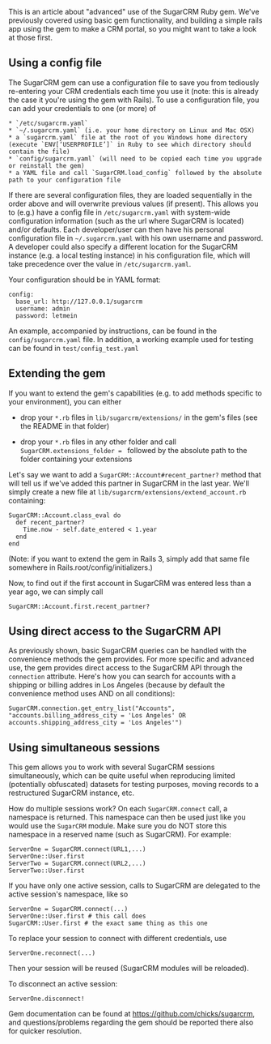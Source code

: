 This is an article about "advanced" use of the SugarCRM Ruby gem. We've previously covered using basic gem functionality, and building a simple rails app using the gem to make a CRM portal, so you might want to take a look at those first.

Using a config file
-------------------

The SugarCRM gem can use a configuration file to save you from tediously re-entering your CRM credentials each time you use it (note: this is already the case it you're using the gem with Rails). To use a configuration file, you can add your credentials to one (or more) of

    * `/etc/sugarcrm.yaml`
    * `~/.sugarcrm.yaml` (i.e. your home directory on Linux and Mac OSX)
    * a `sugarcrm.yaml` file at the root of you Windows home directory (execute `ENV[‘USERPROFILE’]` in Ruby to see which directory should contain the file)
    * `config/sugarcrm.yaml` (will need to be copied each time you upgrade or reinstall the gem)
    * a YAML file and call `SugarCRM.load_config` followed by the absolute path to your configuration file

If there are several configuration files, they are loaded sequentially in the order above and will overwrite previous values (if present). This allows you to (e.g.) have a config file in `/etc/sugarcrm.yaml` with system-wide configuration information (such as the url where SugarCRM is located) and/or defaults. Each developer/user can then have his personal configuration file in `~/.sugarcrm.yaml` with his own username and password. A developer could also specify a different location for the SugarCRM instance (e.g. a local testing instance) in his configuration file, which will take precedence over the value in `/etc/sugarcrm.yaml`.

Your configuration should be in YAML format:

    config:
      base_url: http://127.0.0.1/sugarcrm
      username: admin
      password: letmein

An example, accompanied by instructions, can be found in the `config/sugarcrm.yaml` file. In addition, a working example used for testing can be found in `test/config_test.yaml`

Extending the gem
-----------------

If you want to extend the gem's capabilities (e.g. to add methods specific to your environment), you can either

* drop your `*.rb` files in `lib/sugarcrm/extensions/` in the gem's files (see the README in that folder)

* drop your `*.rb` files in any other folder and call `SugarCRM.extensions_folder = ` followed by the absolute path to the folder containing your extensions

Let's say we want to add a `SugarCRM::Account#recent_partner?` method that will tell us if we've added this partner in SugarCRM in the last year. We'll simply create a new file at `lib/sugarcrm/extensions/extend_account.rb` containing:

    SugarCRM::Account.class_eval do
      def recent_partner?
        Time.now - self.date_entered < 1.year
      end
    end

(Note: if you want to extend the gem in Rails 3, simply add that same file somewhere in Rails.root/config/initializers.)

Now, to find out if the first account in SugarCRM was entered less than a year ago, we can simply call

    SugarCRM::Account.first.recent_partner?

Using direct access to the SugarCRM API
---------------------------------------

As previously shown, basic SugarCRM queries can be handled with the convenience methods the gem provides. For more specific and advanced use, the gem provides direct access to the SugarCRM API through the `connection` attribute. Here's how you can search for accounts with a shipping or billing addres in Los Angeles (because by default the convenience method uses AND on all conditions):

    SugarCRM.connection.get_entry_list("Accounts", "accounts.billing_address_city = 'Los Angeles' OR accounts.shipping_address_city = 'Los Angeles'")

Using simultaneous sessions
---------------------------

This gem allows you to work with several SugarCRM sessions simultaneously, which can be quite useful when reproducing limited (potentially obfuscated) datasets for testing purposes, moving records to a restructured SugarCRM instance, etc.

How do multiple sessions work? On each `SugarCRM.connect` call, a namespace is returned. This namespace can then be used just like you would use the `SugarCRM` module. Make sure you do NOT store this namespace in a reserved name (such as SugarCRM). For example:

    ServerOne = SugarCRM.connect(URL1,...)
    ServerOne::User.first
    ServerTwo = SugarCRM.connect(URL2,...)
    ServerTwo::User.first

If you have only one active session, calls to SugarCRM are delegated to the active session's namespace, like so

    ServerOne = SugarCRM.connect(...)
    ServerOne::User.first # this call does
    SugarCRM::User.first # the exact same thing as this one

To replace your session to connect with different credentials, use

    ServerOne.reconnect(...)

Then your session will be reused (SugarCRM modules will be reloaded).

To disconnect an active session:

    ServerOne.disconnect!

Gem documentation can be found at https://github.com/chicks/sugarcrm, and questions/problems regarding the gem should be reported there also for quicker resolution.